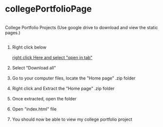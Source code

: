 # collegePortfolioPage
<br>
College Portfolio Projects (Use google drive to download and view the static pages.)
<br>
<br>
<ol>
  <li>Right click below</li>
  <br>
  <a target="_blank" rel="noopener noreferrer" href="https://drive.google.com/drive/folders/1TjSW9vOlQ2aRTEo5lGSfcykRYngguKXH?usp=sharing">right click Here and select "open in tab"</a>
  <br>
  <br>
  <li>Select "Download all"</li>
  <br>
  <li>Go to your computer files, locate the "Home page" .zip folder</li>
  <br>
  <li>Right click and Extract the "Home page" .zip folder</li>
  <br>
  <li>Once extracted, open the folder</li>
  <br>
  <li>Open "index.html" file</li>
  <br>
  <li>You should now be able to view my college portfolio project</li>
  <br>
</ol>
<br>


